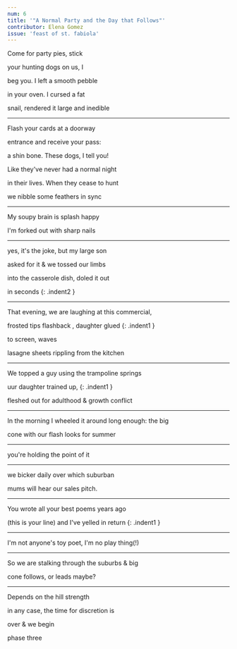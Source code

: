 ```yaml
---
num: 6
title: '"A Normal Party and the Day that Follows"'
contributor: Elena Gomez
issue: 'feast of st. fabiola'
---
```


<style>
.indent1 {
    padding-left: 2rem;
}

.indent2 {
    padding-left: 3rem;
}
</style>

Come for party pies, stick

your hunting dogs on us, I

beg you. I left a smooth pebble

in your oven. I cursed a fat

snail, rendered it large and inedible

---

Flash your cards at a doorway

entrance and receive your pass:

a shin bone. These dogs, I tell you!

Like they've never had a normal night

in their lives. When they cease to hunt

we nibble some feathers in sync

---

My soupy brain is splash happy

I'm forked out with sharp nails

---

yes, it's the joke, but my large son

asked for it & we tossed our limbs

into the casserole dish, doled it out

in seconds
{: .indent2 }

---

That evening, we are laughing at this commercial,

frosted tips flashback , daughter glued
{: .indent1 }

to screen, waves

lasagne sheets rippling from the kitchen

---

We topped a guy using the trampoline springs

uur daughter trained up,
{: .indent1 }

fleshed out for adulthood & growth conflict

---

In the morning I wheeled it around long enough: the big

cone with our flash looks for summer

---

you're holding the point of it

---

we bicker daily over which suburban

mums will hear our sales pitch.

---

You wrote all your best poems years ago

(this is your line) and I've yelled in return
{: .indent1 }

---

I'm not anyone's toy poet, I'm no play thing(!)

---

So we are stalking through the suburbs & big

cone follows, or leads maybe?

---

Depends on the hill strength

in any case, the time for discretion is

over & we begin

phase three

